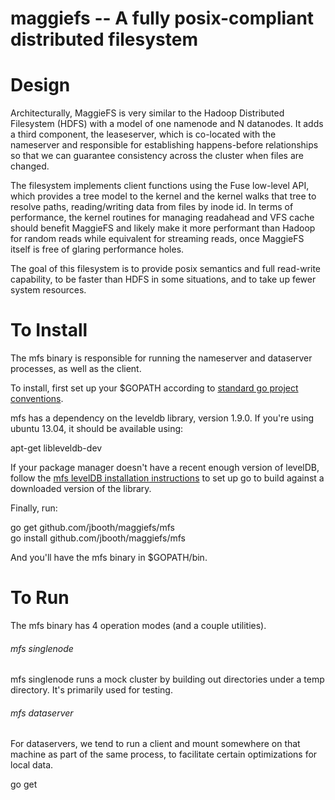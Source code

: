 maggiefs -- A fully posix-compliant distributed filesystem 
====

Design
==
Architecturally, MaggieFS is very similar to the Hadoop Distributed Filesystem (HDFS) with a model of one namenode and N datanodes.  It adds a third component, the leaseserver, which is co-located with the nameserver and responsible for establishing happens-before relationships so that we can guarantee consistency across the cluster when files are changed.  

The filesystem implements client functions using the Fuse low-level API, which provides a tree model to the kernel and the kernel walks that tree to resolve paths, reading/writing data from files by inode id.  In terms of performance, the kernel routines for managing readahead and VFS cache should benefit MaggieFS and likely make it more performant than Hadoop for random reads while equivalent for streaming reads, once MaggieFS itself is free of glaring performance holes.

The goal of this filesystem is to provide posix semantics and full read-write capability, to be faster than HDFS in some situations, and to take up fewer system resources.

To Install
==

The mfs binary is responsible for running the nameserver and dataserver processes, as well as the client.

To install, first set up your $GOPATH according to [standard go project conventions](http://golang.org/doc/code.html).

mfs has a dependency on the leveldb library, version 1.9.0.  If you're using ubuntu 13.04, it should be available using:

apt-get libleveldb-dev

If your package manager doesn't have a recent enough version of levelDB, follow the [mfs levelDB installation instructions](doc/leveldb.md) to set up go to build against a downloaded version of the library.

Finally, run:

go get github.com/jbooth/maggiefs/mfs  
go install github.com/jbooth/maggiefs/mfs 

And you'll have the mfs binary in $GOPATH/bin.

To Run
==

The mfs binary has 4 operation modes (and a couple utilities).

###### mfs singlenode ######
mfs singlenode runs a mock cluster by building out directories under a temp directory.  It's primarily used for testing.  




###### mfs dataserver ######
For dataservers, we tend to run a client and mount somewhere on that machine as part of the same process, to facilitate certain optimizations for local data.

go get 


